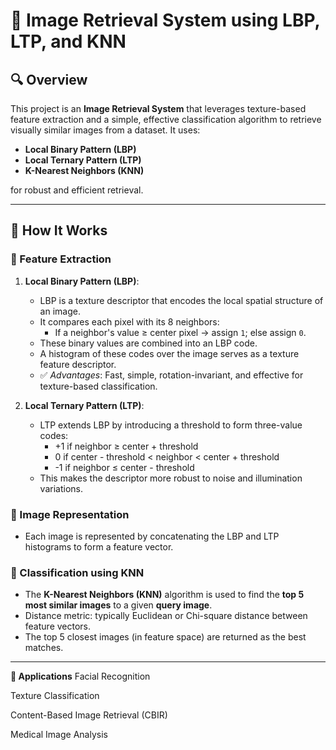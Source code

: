 # 📸 Image Retrieval System using LBP, LTP, and KNN

## 🔍 Overview

This project is an **Image Retrieval System** that leverages texture-based feature extraction and a simple, effective classification algorithm to retrieve visually similar images from a dataset. It uses:

- **Local Binary Pattern (LBP)**
- **Local Ternary Pattern (LTP)**
- **K-Nearest Neighbors (KNN)**

for robust and efficient retrieval.

---

## 🧠 How It Works

### 🔹 Feature Extraction

1. **Local Binary Pattern (LBP)**:
   - LBP is a texture descriptor that encodes the local spatial structure of an image.
   - It compares each pixel with its 8 neighbors:
     - If a neighbor's value ≥ center pixel → assign `1`; else assign `0`.
   - These binary values are combined into an LBP code.
   - A histogram of these codes over the image serves as a texture feature descriptor.
   - ✅ *Advantages*: Fast, simple, rotation-invariant, and effective for texture-based classification.

2. **Local Ternary Pattern (LTP)**:
   - LTP extends LBP by introducing a threshold to form three-value codes:
     - +1 if neighbor ≥ center + threshold
     - 0 if center - threshold < neighbor < center + threshold
     - -1 if neighbor ≤ center - threshold
   - This makes the descriptor more robust to noise and illumination variations.

### 🔹 Image Representation

- Each image is represented by concatenating the LBP and LTP histograms to form a feature vector.

### 🔹 Classification using KNN

- The **K-Nearest Neighbors (KNN)** algorithm is used to find the **top 5 most similar images** to a given **query image**.
- Distance metric: typically Euclidean or Chi-square distance between feature vectors.
- The top 5 closest images (in feature space) are returned as the best matches.

---

**📌 Applications**
Facial Recognition

Texture Classification

Content-Based Image Retrieval (CBIR)

Medical Image Analysis
